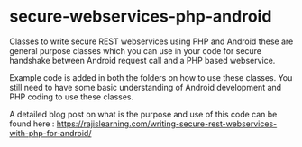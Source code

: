 # secure-webservices-php-android
Classes to write secure REST webservices using PHP and Android
these are general purpose classes which you can use in your code for secure handshake between Android request call and a PHP based webservice.

Example code is added in both the folders on how to use these classes. You still need to have some basic understanding of Android development and PHP coding to use these classes.

A detailed blog post on what is the purpose and use of this code can be found here : https://rajislearning.com/writing-secure-rest-webservices-with-php-for-android/
